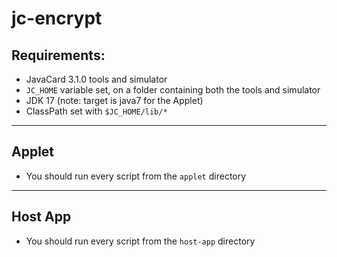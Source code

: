# jc-encrypt
## Requirements:
* JavaCard 3.1.0 tools and simulator
* `JC_HOME` variable set, on a folder containing both the tools and simulator
* JDK 17 (note: target is java7 for the Applet)
* ClassPath set with `$JC_HOME/lib/*` 

---
## Applet
* You should run every script from the `applet` directory
---
## Host App
* You should run every script from the `host-app` directory